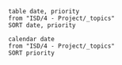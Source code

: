 
```dataview
table date, priority
from "ISD/4 - Project/_topics"
SORT date, priority
```



```dataview
calendar date
from "ISD/4 - Project/_topics"
SORT priority
```